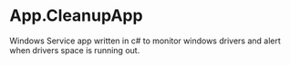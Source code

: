 # App.CleanupApp
Windows Service app written in c# to monitor windows drivers and alert when drivers space is running out.
